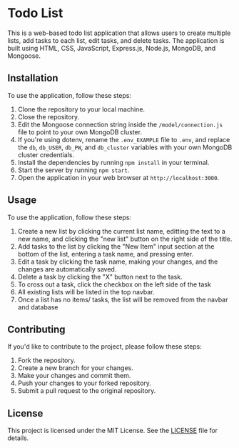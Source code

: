 # Todo List

This is a web-based todo list application that allows users to create multiple lists, add tasks to each list, edit tasks, and delete tasks. The application is built using HTML, CSS, JavaScript, Express.js, Node.js, MongoDB, and Mongoose.

## Installation

To use the application, follow these steps:

1. Clone the repository to your local machine.
2. Close the repository.
3. Edit the Mongoose connection string inside the `/model/connection.js` file to point to your own MongoDB cluster.
4. If you're using dotenv, rename the `.env_EXAMPLE` file to `.env`, and replace the `db`, `db_USER`, `db_PW`, and `db_cluster` variables with your own MongoDB cluster credentials.
5. Install the dependencies by running `npm install` in your terminal.
6. Start the server by running `npm start`.
7. Open the application in your web browser at `http://localhost:3000`.

## Usage

To use the application, follow these steps:

1. Create a new list by clicking the current list name, editting the text to a new name, and clicking the "new list" button on the right side of the title.
2. Add tasks to the list by clicking the "New Item" input section at the bottom of the list, entering a task name, and pressing enter.
3. Edit a task by clicking the task name, making your changes, and the changes are automatically saved.
4. Delete a task by clicking the "X" button next to the task.
5. To cross out a task, click the checkbox on the left side of the task
6. All existing lists will be listed in the top navbar.
7. Once a list has no items/ tasks, the list will be removed from the navbar and database

## Contributing

If you'd like to contribute to the project, please follow these steps:

1. Fork the repository.
2. Create a new branch for your changes.
3. Make your changes and commit them.
4. Push your changes to your forked repository.
5. Submit a pull request to the original repository.

## License

This project is licensed under the MIT License. See the [LICENSE](LICENSE) file for details.
